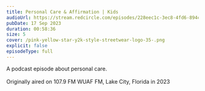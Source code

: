 ```yaml
---
title: Personal Care & Affirmation | Kids
audioUrl: https://stream.redcircle.com/episodes/228eec1c-3ec8-4fd6-894c-216a48d0a666/stream.mp3
pubDate: 17 Sep 2023
duration: 00:58:36
size: 5
cover: /pink-yellow-star-y2k-style-streetwear-logo-35-.png
explicit: false
episodeType: full
---
```

A podcast episode about personal care.\
\
Originally aired on 107.9 FM WUAF FM, Lake City, Florida in 2023